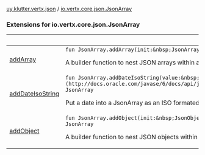 [uy.klutter.vertx.json](../index.md) / [io.vertx.core.json.JsonArray](.)


### Extensions for io.vertx.core.json.JsonArray

|&nbsp;|&nbsp;|
|---|---|
| [addArray](add-array.md) | `fun JsonArray.addArray(init:&nbsp;JsonArray.()&nbsp;->&nbsp;Unit): JsonArray`<p>A builder function to nest JSON arrays within an array</p> |
| [addDateIsoString](add-date-iso-string.md) | `fun JsonArray.addDateIsoString(value:&nbsp;[Temporal](http://docs.oracle.com/javase/6/docs/api/java/time/temporal/Temporal.html)): JsonArray`<p>Put a date into a JsonArray as an ISO formated string</p> |
| [addObject](add-object.md) | `fun JsonArray.addObject(init:&nbsp;JsonObject.()&nbsp;->&nbsp;Unit): JsonArray`<p>A builder function to nest JSON objects within an array</p> |
